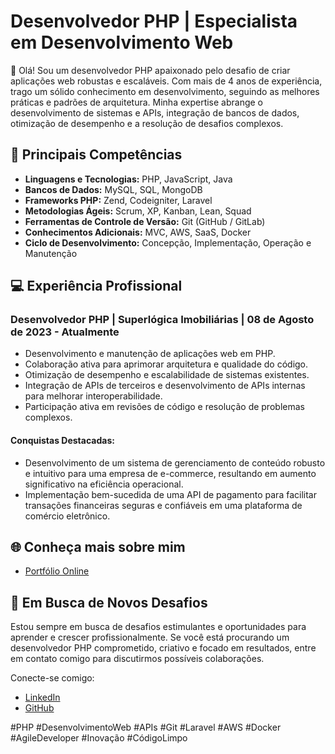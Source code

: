# Desenvolvedor PHP | Especialista em Desenvolvimento Web

👋 Olá! Sou um desenvolvedor PHP apaixonado pelo desafio de criar aplicações web robustas e escaláveis. Com mais de 4 anos de experiência, trago um sólido conhecimento em desenvolvimento, seguindo as melhores práticas e padrões de arquitetura. Minha expertise abrange o desenvolvimento de sistemas e APIs, integração de bancos de dados, otimização de desempenho e a resolução de desafios complexos.

## 🚀 Principais Competências

- **Linguagens e Tecnologias:** PHP, JavaScript, Java
- **Bancos de Dados:** MySQL, SQL, MongoDB
- **Frameworks PHP:** Zend, Codeigniter, Laravel
- **Metodologias Ágeis:** Scrum, XP, Kanban, Lean, Squad
- **Ferramentas de Controle de Versão:** Git (GitHub / GitLab)
- **Conhecimentos Adicionais:** MVC, AWS, SaaS, Docker
- **Ciclo de Desenvolvimento:** Concepção, Implementação, Operação e Manutenção

## 💻 Experiência Profissional

### Desenvolvedor PHP | Superlógica Imobiliárias | 08 de Agosto de 2023 - Atualmente

- Desenvolvimento e manutenção de aplicações web em PHP.
- Colaboração ativa para aprimorar arquitetura e qualidade do código.
- Otimização de desempenho e escalabilidade de sistemas existentes.
- Integração de APIs de terceiros e desenvolvimento de APIs internas para melhorar interoperabilidade.
- Participação ativa em revisões de código e resolução de problemas complexos.

#### Conquistas Destacadas:

- Desenvolvimento de um sistema de gerenciamento de conteúdo robusto e intuitivo para uma empresa de e-commerce, resultando em aumento significativo na eficiência operacional.
- Implementação bem-sucedida de uma API de pagamento para facilitar transações financeiras seguras e confiáveis em uma plataforma de comércio eletrônico.

## 🌐 Conheça mais sobre mim

- [Portfólio Online](https://juanyurigonzaga.github.io/bioProject/)

## 🚀 Em Busca de Novos Desafios

Estou sempre em busca de desafios estimulantes e oportunidades para aprender e crescer profissionalmente. Se você está procurando um desenvolvedor PHP comprometido, criativo e focado em resultados, entre em contato comigo para discutirmos possíveis colaborações.

Conecte-se comigo:
- [LinkedIn](https://www.linkedin.com/in/juan-yuri-gonzaga-456b04177/)
- [GitHub](https://github.com/juanyurigonzaga)

#PHP #DesenvolvimentoWeb #APIs #Git #Laravel #AWS #Docker #AgileDeveloper #Inovação #CódigoLimpo
